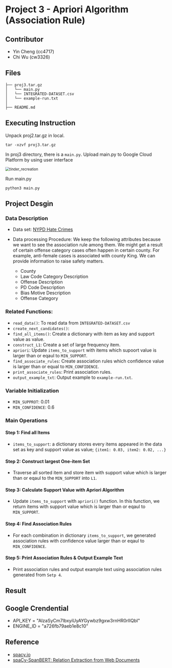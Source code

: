 # Project 3 - Apriori Algorithm (Association Rule)

## Contributor
* Yin Cheng (cc4717)
* Chi Wu (cw3326)

## Files
```
├── proj3.tar.gz
│   └── main.py
│   └── INTEGRATED-DATASET.csv
│   └── example-run.txt
│
├── README.md
```

## Executing Instruction

Unpack proj2.tar.gz in local.

```
tar -xzvf proj3.tar.gz
```

In proj3 directory, there is a `main.py`. Upload main.py to Google Cloud Platform by using user interface

<img src="./gcp.png" alt="tinder_recreation" style="zoom:80%;" />

Run main.py

```
python3 main.py
```

## Project Desgin

### Data Description
* Data set: [NYPD Hate Crimes]("https://data.cityofnewyork.us/Public-Safety/NYPD-Hate-Crimes/bqiq-cu78")

* Data processing Procedure: We keep the following attributes because we want to see the association rule among them. We might get a result of certain offense category cases often happen in certain county. For example, anti-female cases is associated with county King. We can provide information to raise safety matters.
    * County
    * Law Code Category Description
    * Offense Description
    * PD Code Description
    * Bias Motive Description
    * Offense Category

### Related Functions:
* `read_data()`: To read data from `INTEGRATED-DATASET.csv`
* `create_next_candidates()`: 
* `find_all_items()`: Create a dictionary with item as key and support value as value.
* `construct_L1`: Create a set of large frequency item.
* `apriori`: Update `items_to_support` with items which supoort value is larger than or eqaul to `MIN_SUPPORT`.
* `find_associate_rules`: Create association rules which confidence value is larger than or equal to `MIN_CONFIDENCE`.
* `print_associate_rules`: Print association rules.
* `output_example_txt`: Output example to `example-run.txt`.

### Variable Initialization
* `MIN_SUPPROT`: 0.01
* `MIN_CONFIDENCE`: 0.6


### Main Operations
#### Step 1: Find all Items
* `items_to_support`: a dictionary stores every items appeared in the data set as key and support value as value; `{item1: 0.03, item2: 0.02, ...}`

#### Step 2: Construct largest One-item Set
* Traverse all sorted item and store item with support value which is larger than or eqaul to the `MIN_SUPPORT` into `L1`.

#### Step 3: Calculate Support Value with Apriori Algorithm
* Update `items_to_support` with `apriori()` function. In this function, we return items with support value which is larger than or eqaul to `MIN_SUPPORT`.

#### Step 4: Find Association Rules
* For each combination in dictionary `items_to_support`, we generated association rules with confidence value larger than or eqaul to `MIN_CONFIDENCE`.

#### Step 5: Print Association Rules & Output Example Text
* Print association rules and output example text using association rules generated from `Setp 4`.


## Result



## Google Crendential
* API_KEY = "AIzaSyCm7IbxyiUyAYGywbz9gxw3rnHR0rIIQbI"
* ENGINE_ID = "a726fb79aeb1e8c10"

## Reference
* [spacy.io](https://spacy.io/usage/linguistic-features#named-entities)
* [spaCy-SpanBERT: Relation Extraction from Web Documents](https://github.com/gkaramanolakis/SpacySpanBERT)